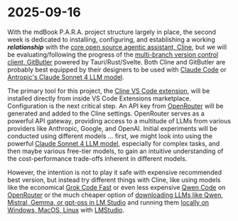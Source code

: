 # 2025-09-16

With the mdBook P.A.R.A. project structure largely in place, the second week is dedicated to installing, configuring, and establishing a working ***relationship*** with the [core open source agentic assistant, Cline](https://docs.cline.bot/getting-started/what-is-cline), but we will be evaluating/following the progress of the [multi-branch version control client, GitButler](https://github.com/gitbutlerapp/gitbutler) powered by Tauri/Rust/Svelte. Both Cline and GitButler are probably best equipped by their designers to be used with [Claude Code](https://www.anthropic.com/claude-code) or [Antropic's Claude Sonnet 4 LLM model](https://openrouter.ai/anthropic/claude-sonnet-4).

The primary tool for this project, the [Cline VS Code extension](https://marketplace.visualstudio.com/items?itemName=saoudrizwan.claude-dev), will be installed directly from inside VS Code Extensions marketplace. Configuration is the next critical step. An API key from [OpenRouter](https://openrouter.ai/docs/overview/principles) will be generated and added to the Cline settings. OpenRouter serves as a powerful API gateway, providing access to a multitude of LLMs from various providers like Anthropic, Google, and OpenAI. Initial experiments will be conducted using different models ... first, we might look into using the powerful [Claude Sonnet 4 LLM model](https://openrouter.ai/anthropic/claude-sonnet-4), especially for complex tasks, and then maybe various free-tier models, to gain an intuitive understanding of the cost-performance trade-offs inherent in different models.

However, the intention is not to play it safe with expensive recommended best version, but instead try different things with Cline, like using models like the economical [Grok Code Fast](https://openrouter.ai/x-ai/grok-code-fast-1) or even less expensive [Qwen Code](https://openrouter.ai/qwen) on [OpenRouter](https://openrouter.ai/docs/overview/principles) or the much cheaper option of [downloading LLMs like Qwen, Mistral, Gemma, or gpt-oss in LM Studio](https://lmstudio.ai/models) and running them [locally on Windows, MacOS, Linux](https://lmstudio.ai/docs/app/system-requirements) with [LMStudio](https://lmstudio.ai/docs/app/basics).